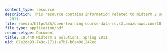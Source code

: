 ```yaml
---
content_type: resource
description: This resource contains information related to midterm 2 solutions, spring
  2011.
file: /media/https%3A/open-learning-course-data-rc.s3.amazonaws.com/18-440-probability-and-random-variables-spring-2014/07e2da93749c1711e7b1b6a4981247ec_MIT18_440S14_mid2_s2011_sl.pdf
file_type: application/pdf
resourcetype: Document
title: 18.440 Midterm 2 Solutions, Spring 2011
uid: 07e2da93-749c-1711-e7b1-b6a4981247ec
---
```

